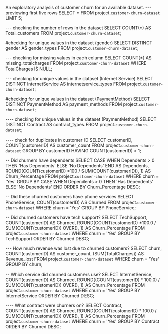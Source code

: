 An exploratory analysis of customer churn for an available dataset.
---previewing first five rows
SELECT 
    *
FROM
    project.`customer-churn-dataset`
LIMIT 5;

--- checking the number of rows in the dataset
SELECT 
    COUNT(*) AS Total_customers
FROM
    project.`customer-churn-dataset`;

#checking for unique values in the dataset (gender)
SELECT
    DISTINCT gender AS gender_types
FROM
    project.`customer-churn-dataset`;
    

--- checking for missing values in each column
SELECT COUNT(*) AS missing_totalcharges FROM project.`customer-churn-dataset` WHERE TotalCharges IS NULL;



--- checking for unique values in the dataset (Internet Service)
SELECT
    DISTINCT InternetService AS internetservice_types
FROM
    project.`customer-churn-dataset`;

#checking for unique values in the dataset (PaymentMethod)
SELECT
    DISTINCT PaymentMethod AS payment_methods
FROM
    project.`customer-churn-dataset`;

---- checking for unique values in the dataset (PaymentMethod)
SELECT
    DISTINCT Contract AS contract_types
FROM
    project.`customer-churn-dataset`;

---- check for duplicates in customer ID
SELECT 
    customerID, COUNT(customerID) AS customer_count
FROM
    project.`customer-churn-dataset`
GROUP BY customerID
HAVING COUNT(customerID) > 1;

-- Did churners have dependents
SELECT
    CASE
        WHEN Dependents > 0 THEN 'Has Dependents'
        ELSE 'No Dependents'
    END AS Dependents,
    ROUND(COUNT(customerID) *100 / SUM(COUNT(customerID)), 1) AS Churn_Percentage
FROM
    project.`customer-churn-dataset`
WHERE
    churn = 'Yes'
GROUP BY 
CASE
        WHEN Dependents > 0 THEN 'Has Dependents'
        ELSE 'No Dependents'
    END
ORDER BY Churn_Percentage DESC;

-- Did these churned customers have phone services
SELECT
    PhoneService,
    COUNT(customerID)  AS Churned
FROM
    project.`customer-churn-dataset`
WHERE
    churn = 'Yes'
GROUP BY 
    PhoneService;


-- Did churned customers have tech support?
SELECT 
    TechSupport,
    COUNT(customerID) AS Churned,
    ROUND(COUNT(customerID) *100.0 / SUM(COUNT(customerID)) OVER(), 1) AS Churn_Percentage
FROM
    project.`customer-churn-dataset`
WHERE 
    churn = 'Yes'
GROUP BY TechSupport
ORDER BY Churned DESC;

--- How much revenue was lost due to churned customers?
SELECT 
	churn,
	COUNT(customerID) AS customer_count,
	(SUM(TotalCharges)) AS Revenue_lost 
FROM project.`customer-churn-dataset`
WHERE churn = 'Yes'
GROUP BY churn;

-- Which service did churned customers use?
SELECT 
    InternetService,
    COUNT(customerID) AS Churned,
    ROUND((COUNT(customerID) * 100.0) / SUM(COUNT(customerID)) OVER(), 1) AS Churn_Percentage
FROM 
    project.`customer-churn-dataset`
WHERE 
    churn = 'Yes'
GROUP BY 
    InternetService
ORDER BY 
    Churned DESC;
    
---- What contract were churners on?
SELECT 
    Contract,
    COUNT(customerID) AS Churned,
    ROUND(COUNT(customerID) * 100.0 / SUM(COUNT(customerID)) OVER(), 1) AS Churn_Percentage
FROM 
    project.`customer-churn-dataset`
WHERE
    churn = 'Yes'
GROUP BY
    Contract
ORDER BY 
    Churned DESC;
    

